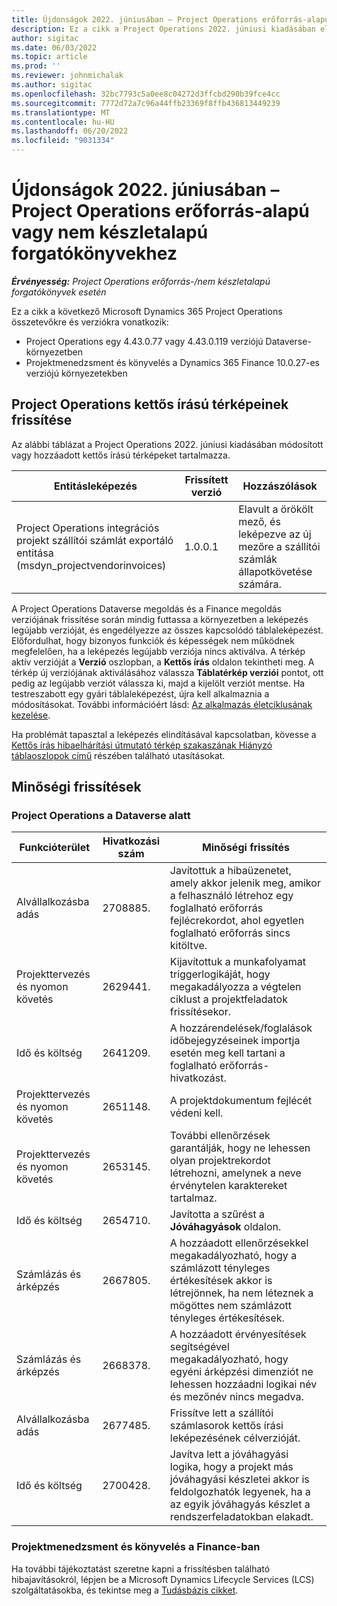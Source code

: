 ```yaml
---
title: Újdonságok 2022. júniusában – Project Operations erőforrás-alapú vagy nem készletalapú forgatókönyvekhez
description: Ez a cikk a Project Operations 2022. júniusi kiadásában elérhető minőségi frissítésekről nyújt tájékoztatást a Microsoft Dynamics 365 Project Operations erőforrás/nem készletalapú forgatókönyvek esetében.
author: sigitac
ms.date: 06/03/2022
ms.topic: article
ms.prod: ''
ms.reviewer: johnmichalak
ms.author: sigitac
ms.openlocfilehash: 32bc7793c5a0ee8c04272d3ffcbd290b39fce4cc
ms.sourcegitcommit: 7772d72a7c96a44ffb23369f8ffb436813449239
ms.translationtype: MT
ms.contentlocale: hu-HU
ms.lasthandoff: 06/20/2022
ms.locfileid: "9031334"
---
```

# <a name="whats-new-june-2022---project-operations-for-resourcenon-stocked-based-scenarios"></a>Újdonságok 2022. júniusában – Project Operations erőforrás-alapú vagy nem készletalapú forgatókönyvekhez

_**Érvényesség:** Project Operations erőforrás-/nem készletalapú forgatókönyvek esetén_

Ez a cikk a következő Microsoft Dynamics 365 Project Operations összetevőkre és verziókra vonatkozik:

- Project Operations egy 4.43.0.77 vagy 4.43.0.119 verziójú Dataverse-környezetben
- Projektmenedzsment és könyvelés a Dynamics 365 Finance 10.0.27-es verziójú környezetekben

## <a name="project-operations-dual-write-maps-updates"></a>Project Operations kettős írású térképeinek frissítése

Az alábbi táblázat a Project Operations 2022. júniusi kiadásában módosított vagy hozzáadott kettős írású térképeket tartalmazza.

| Entitásleképezés | Frissített verzió | Hozzászólások |
| --- | --- | --- |
| Project Operations integrációs projekt szállítói számlát exportáló entitása (msdyn_projectvendorinvoices) | 1.0.0.1 | Elavult a örökölt mező, és leképezve az új mezőre a szállítói számlák állapotkövetése számára. |

A Project Operations Dataverse megoldás és a Finance megoldás verziójának frissítése során mindig futtassa a környezetben a leképezés legújabb verzióját, és engedélyezze az összes kapcsolódó táblaleképezést. Előfordulhat, hogy bizonyos funkciók és képességek nem működnek megfelelően, ha a leképezés legújabb verziója nincs aktiválva. A térkép aktív verzióját a **Verzió** oszlopban, a **Kettős írás** oldalon tekintheti meg. A térkép új verziójának aktiválásához válassza **Táblatérkép verziói** pontot, ott pedig az legújabb verziót válassza ki, majd a kijelölt verziót mentse. Ha testreszabott egy gyári táblaleképezést, újra kell alkalmaznia a módosításokat. További információért lásd: [Az alkalmazás életciklusának kezelése](/dynamics365/fin-ops-core/dev-itpro/data-entities/dual-write/app-lifecycle-management).

Ha problémát tapasztal a leképezés elindításával kapcsolatban, kövesse a [Kettős írás hibaelhárítási útmutató térkép szakaszának Hiányzó táblaoszlopok című](/dynamics365/fin-ops-core/dev-itpro/data-entities/dual-write/dual-write-troubleshooting-finops-upgrades#missing-table-columns-issue-on-maps) részében található utasításokat.

## <a name="quality-updates"></a>Minőségi frissítések

### <a name="project-operations-on-dataverse"></a>Project Operations a Dataverse alatt

| Funkcióterület | Hivatkozási szám | Minőségi frissítés |
| --- | --- | --- |
| Alvállalkozásba adás | 2708885. | Javítottuk a hibaüzenetet, amely akkor jelenik meg, amikor a felhasználó létrehoz egy foglalható erőforrás fejlécrekordot, ahol egyetlen foglalható erőforrás sincs kitöltve. |
| Projekttervezés és nyomon követés | 2629441. | Kijavítottuk a munkafolyamat triggerlogikáját, hogy megakadályozza a végtelen ciklust a projektfeladatok frissítésekor. |
| Idő és költség | 2641209. | A hozzárendelések/foglalások időbejegyzéseinek importja esetén meg kell tartani a foglalható erőforrás-hivatkozást. |
| Projekttervezés és nyomon követés | 2651148. | A projektdokumentum fejlécét védeni kell.|
| Projekttervezés és nyomon követés | 2653145. | További ellenőrzések garantálják, hogy ne lehessen olyan projektrekordot létrehozni, amelynek a neve érvénytelen karaktereket tartalmaz. |
| Idő és költség | 2654710. | Javította a szűrést a **Jóváhagyások** oldalon. |
| Számlázás és árképzés | 2667805. | A hozzáadott ellenőrzésekkel megakadályozható, hogy a számlázott tényleges értékesítések akkor is létrejönnek, ha nem léteznek a mögöttes nem számlázott tényleges értékesítések. |
| Számlázás és árképzés | 2668378. | A hozzáadott érvényesítések segítségével megakadályozható, hogy egyéni árképzési dimenziót ne lehessen hozzáadni logikai név és mezőnév nincs megadva. |
| Alvállalkozásba adás | 2677485. | Frissítve lett a szállítói számlasorok kettős írási leképezésének célverzióját. |
| Idő és költség | 2700428. | Javítva lett a jóváhagyási logika, hogy a projekt más jóváhagyási készletei akkor is feldolgozhatók legyenek, ha a az egyik jóváhagyás készlet a rendszerfeladatokban elakadt. |

### <a name="project-management-and-accounting-in-finance"></a>Projektmenedzsment és könyvelés a Finance-ban

Ha további tájékoztatást szeretne kapni a frissítésben található hibajavításokról, lépjen be a Microsoft Dynamics Lifecycle Services (LCS) szolgáltatásokba, és tekintse meg a [Tudásbázis cikket](https://fix.lcs.dynamics.com/Issue/Details?bugId=673271).
